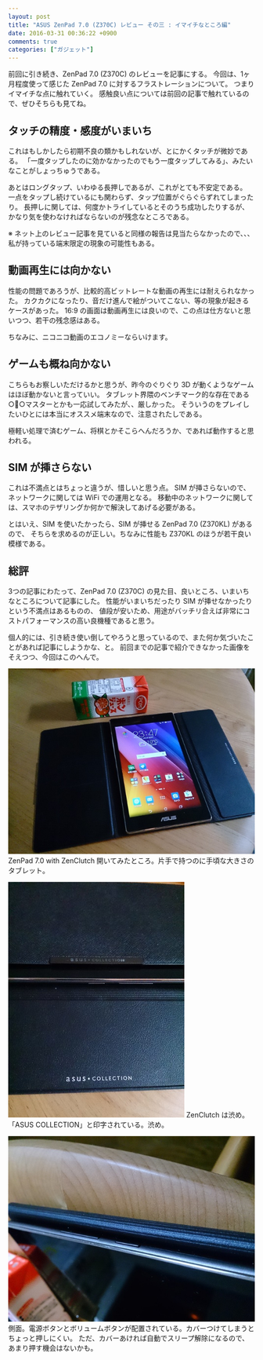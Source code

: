 ```yaml
---
layout: post
title: "ASUS ZenPad 7.0 (Z370C) レビュー その三 : イマイチなところ編"
date: 2016-03-31 00:36:22 +0900
comments: true
categories: ["ガジェット"]
---
```


前回に引き続き、ZenPad 7.0 (Z370C) のレビューを記事にする。
今回は、1ヶ月程度使って感じた ZenPad 7.0 に対するフラストレーションについて。
つまりイマイチな点に触れていく。
感触良い点については前回の記事で触れているので、ぜひそちらも見てね。

## タッチの精度・感度がいまいち

これはもしかしたら初期不良の類かもしれないが、とにかくタッチが微妙である。
「一度タップしたのに効かなかったのでもう一度タップしてみる」、みたいなことがしょっちゅうである。

あとはロングタップ、いわゆる長押しであるが、これがとても不安定である。
一点をタップし続けているにも関わらず、タップ位置がぐらぐらずれてしまったり。
長押しに関しては、何度かトライしているとそのうち成功したりするが、かなり気を使わなければならないのが残念なところである。

※ ネット上のレビュー記事を見ていると同様の報告は見当たらなかったので、、、私が持っている端末限定の現象の可能性もある。

## 動画再生には向かない

性能の問題であろうが、比較的高ビットレートな動画の再生には耐えられなかった。
カクカクになったり、音だけ進んで絵がついてこない、等の現象が起きるケースがあった。
16:9 の画面は動画再生には良いので、この点は仕方ないと思いつつ、若干の残念感はある。

ちなみに、ニコニコ動画のエコノミーならいけます。

## ゲームも概ね向かない

こちらもお察しいただけるかと思うが、昨今のぐりぐり 3D が動くようなゲームはほぼ動かないと言っていい。
タブレット界隈のベンチマーク的な存在である○○マスターとかも一応試してみたが、、厳しかった。
そういうのをプレイしたいひとには本当にオススメ端末なので、注意されたしである。

極軽い処理で済むゲーム、将棋とかそこらへんだろうか、であれば動作すると思われる。

## SIM が挿さらない

これは不満点とはちょっと違うが、惜しいと思う点。
SIM が挿さらないので、ネットワークに関しては WiFi での運用となる。
移動中のネットワークに関しては、スマホのテザリングか何かで解決してあげる必要がある。

とはいえ、SIM を使いたかったら、SIM が挿せる ZenPad 7.0 (Z370KL) があるので、
そちらを求めるのが正しい。ちなみに性能も Z370KL のほうが若干良い模様である。

## 総評

3つの記事にわたって、ZenPad 7.0 (Z370C) の見た目、良いところ、いまいちなところについて記事にした。
性能がいまいちだったり SIM が挿せなかったりという不満点はあるものの、
値段が安いため、用途がバッチリ合えば非常にコストパフォーマンスの高い良機種であると思う。

個人的には、引き続き使い倒してやろうと思っているので、また何か気づいたことがあれば記事にしようかな、と。
前回までの記事で紹介できなかった画像をそえつつ、今回はこのへんで。

![Z370C](/images/z370c/2.jpg)
ZenPad 7.0 with ZenClutch 開いてみたところ。片手で持つのに手頃な大きさのタブレット。

![Z370C](/images/z370c/10.jpg)
ZenClutch は渋め。「ASUS COLLECTION」と印字されている。渋め。

![Z370C](/images/z370c/8.jpg)
側面。電源ボタンとボリュームボタンが配置されている。カバーつけてしまうとちょっと押しにくい。
ただ、カバーあければ自動でスリープ解除になるので、あまり押す機会はないかも。


